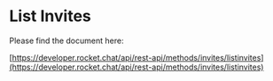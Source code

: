 # List Invites

Please find the document here: 

[https://developer.rocket.chat/api/rest-api/methods/invites/listinvites](https://developer.rocket.chat/api/rest-api/methods/invites/listinvites)

